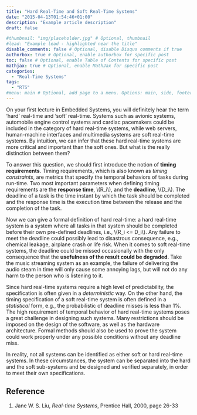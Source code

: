 ```yaml
---
title: "Hard Real-Time and Soft Real-Time Systems"
date: "2015-04-13T01:54:46+01:00"
description: "Example article description"
draft: false

#thumbnail: "img/placeholder.jpg" # Optional, thumbnail
#lead: "Example lead - highlighted near the title"
disable_comments: false # Optional, disable Disqus comments if true
authorbox: true # Optional, enable authorbox for specific post
toc: false # Optional, enable Table of Contents for specific post
mathjax: true # Optional, enable MathJax for specific post
categories:
  - "Real-Time Systems"
tags:
  - "RTS"
#menu: main # Optional, add page to a menu. Options: main, side, footer
---
```



On your first lecture in Embedded Systems, you will definitely hear the term ‘hard’ real-time and ‘soft’ real-time. Systems such as avionic systems, automobile engine control systems and cardiac pacemakers could be included in the category of hard real-time systems, while web servers, human-machine interfaces and multimedia systems are soft real-time systems. By intuition, we can infer that these hard real-time systems are more critical and important than the soft ones. But what is the really distinction between them?

To answer this question, we should first introduce the notion of **timing requirements**. Timing requirements, which is also known as *timing constraints*, are metrics that specify the temporal behaviors of tasks during run-time. Two most important parameters when defining timing requirements are the **response time**, \\(R_i\\), and the **deadline**, \\(D_i\\). The deadline of a task is the time instant by which the task should be completed and the response time is the execution time between the release and the completion of the task.

Now we can give a formal definition of hard real-time: a hard real-time system is a system where all tasks in that system should be completed before their own pre-defined deadlines, i.e., \\(R_i <= D_i\\). Any failure to meet the deadline could possibly lead to disastrous consequence, e.g., chemical leakage, airplane crash or life risk.
When it comes to soft real-time systems, the deadline could be missed occasionally with the only consequence that the **usefulness of the result could be degraded**. Take the music streaming system as an example, the failure of delivering the audio steam in time will only cause some annoying lags, but will not do any harm to the person who is listening to it.

Since hard real-time systems require a high level of predictability, the specification is often given in a *deterministic* way. On the other hand, the timing specification of a soft real-time system is often defined in a *statistical* form, e.g., the probabilistic of deadline misses is less than 1%.
The high requirement of temporal behavior of hard real-time systems poses a great challenge in designing such systems. Many restrictions should be imposed on the design of the software, as well as the hardware architecture. Formal methods should also be used to prove the system could work properly under any possible conditions without any deadline miss.

In reality, not all systems can be identified as either soft or hard real-time systems. In these circumstances, the system can be separated into the hard and the soft sub-systems and be designed and verified separately, in order to meet their own specifications.


## Reference

1. Jane W. S. Liu, *Real-time Systems*, Prentice Hall, 2000, page 26-33
